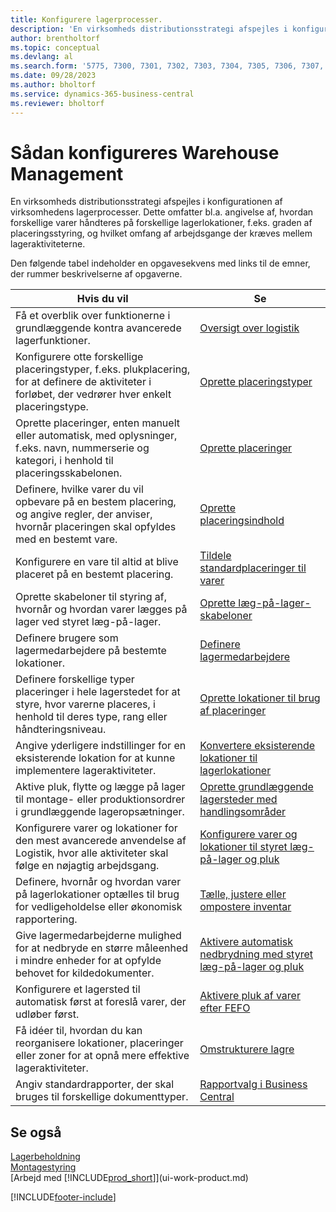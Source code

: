 ```yaml
---
title: Konfigurere lagerprocesser.
description: 'En virksomheds distributionsstrategi afspejles i konfigurationen af virksomhedens lagerprocesser, f.eks. lagerstedslokationer.'
author: brentholtorf
ms.topic: conceptual
ms.devlang: al
ms.search.form: '5775, 7300, 7301, 7302, 7303, 7304, 7305, 7306, 7307, 7308, 7325, 7344, 7346, 7347, 7353, 7366'
ms.date: 09/28/2023
ms.author: bholtorf
ms.service: dynamics-365-business-central
ms.reviewer: bholtorf
---
```

# Sådan konfigureres Warehouse Management

En virksomheds distributionsstrategi afspejles i konfigurationen af virksomhedens lagerprocesser. Dette omfatter bl.a. angivelse af, hvordan forskellige varer håndteres på forskellige lagerlokationer, f.eks. graden af placeringsstyring, og hvilket omfang af arbejdsgange der kræves mellem lageraktiviteterne.  

Den følgende tabel indeholder en opgavesekvens med links til de emner, der rummer beskrivelserne af opgaverne.  

|**Hvis du vil**|**Se**|  
|------------|-------------|  
|Få et overblik over funktionerne i grundlæggende kontra avancerede lagerfunktioner.|[Oversigt over logistik](design-details-warehouse-management.md)|  
|Konfigurere otte forskellige placeringstyper, f.eks. plukplacering, for at definere de aktiviteter i forløbet, der vedrører hver enkelt placeringstype.|[Oprette placeringstyper](warehouse-how-to-set-up-bin-types.md)|  
|Oprette placeringer, enten manuelt eller automatisk, med oplysninger, f.eks. navn, nummerserie og kategori, i henhold til placeringsskabelonen.|[Oprette placeringer](warehouse-how-to-create-individual-bins.md)|  
|Definere, hvilke varer du vil opbevare på en bestem placering, og angive regler, der anviser, hvornår placeringen skal opfyldes med en bestemt vare.|[Oprette placeringsindhold](warehouse-how-to-set-up-bin-contents.md)|  
|Konfigurere en vare til altid at blive placeret på en bestemt placering.|[Tildele standardplaceringer til varer](warehouse-how-to-assign-default-bins-to-items.md)|
|Oprette skabeloner til styring af, hvornår og hvordan varer lægges på lager ved styret læg-på-lager.|[Oprette læg-på-lager-skabeloner](warehouse-how-to-set-up-put-away-templates.md)|
|Definere brugere som lagermedarbejdere på bestemte lokationer.|[Definere lagermedarbejdere](warehouse-how-to-set-up-warehouse-employees.md)|
|Definere forskellige typer placeringer i hele lagerstedet for at styre, hvor varerne placeres, i henhold til deres type, rang eller håndteringsniveau.|[Oprette lokationer til brug af placeringer](warehouse-how-to-set-up-locations-to-use-bins.md)|
|Angive yderligere indstillinger for en eksisterende lokation for at kunne implementere lageraktiviteter.|[Konvertere eksisterende lokationer til lagerlokationer](warehouse-how-to-convert-existing-locations-to-warehouse-locations.md)|
|Aktive pluk, flytte og lægge på lager til montage- eller produktionsordrer i grundlæggende lageropsætninger.|[Oprette grundlæggende lagersteder med handlingsområder](warehouse-how-to-set-up-basic-warehouses-with-operations-areas.md)|  
|Konfigurere varer og lokationer for den mest avancerede anvendelse af Logistik, hvor alle aktiviteter skal følge en nøjagtig arbejdsgang.|[Konfigurere varer og lokationer til styret læg-på-lager og pluk](warehouse-how-to-set-up-items-for-directed-put-away-and-pick.md)|  
|Definere, hvornår og hvordan varer på lagerlokationer optælles til brug for vedligeholdelse eller økonomisk rapportering.|[Tælle, justere eller ompostere inventar](inventory-how-count-adjust-reclassify.md)|
|Give lagermedarbejderne mulighed for at nedbryde en større måleenhed i mindre enheder for at opfylde behovet for kildedokumenter.|[Aktivere automatisk nedbrydning med styret læg-på-lager og pluk](warehouse-enable-automatic-breaking-bulk-with-directed-put-away-and-pick.md)|  
|Konfigurere et lagersted til automatisk først at foreslå varer, der udløber først.|[Aktivere pluk af varer efter FEFO](warehouse-picking-by-fefo.md)|
|Få idéer til, hvordan du kan reorganisere lokationer, placeringer eller zoner for at opnå mere effektive lageraktiviteter.|[Omstrukturere lagre](warehouse-how-to-restructure-warehouses.md)|
|Angiv standardrapporter, der skal bruges til forskellige dokumenttyper.|[Rapportvalg i Business Central](across-report-selections.md)|

## Se også

[Lagerbeholdning](inventory-manage-inventory.md)  
[Montagestyring](assembly-assemble-items.md)  
[Arbejd med [!INCLUDE[prod_short](includes/prod_short.md)]](ui-work-product.md)


[!INCLUDE[footer-include](includes/footer-banner.md)]
